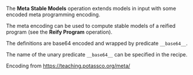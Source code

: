 The **Meta Stable Models** operation extends models in input with some encoded meta programming encoding.

The meta encoding can be used to compute stable models of a reified program (see the **Reify Program** operation).

The definitions are base64 encoded and wrapped by predicate `__base64__`.

The name of the unary predicate `__base64__` can be specified in the recipe.

Encoding from https://teaching.potassco.org/meta/
